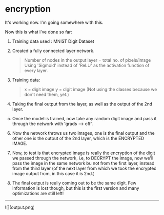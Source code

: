 # encryption

It's working now. I'm going somewhere with this.

Now this is what I've done so far:

1) Training data used : MNIST Digit Dataset

2) Created a fully connected layer network.
	> Number of nodes in the output layer = total no. of pixels/image
	> Using 'Sigmoid' instead of 'ReLU' as the activation function of every layer.

3) Training data:
	> x = digit image
	> y = digit image
	(Not using the classes because we don't need them, yet.)

4) Taking the final output from the layer, as well as the output of the 2nd layer.

5) Once the model is trained, now take any random digit image and pass it through the network with 'grads --> off'.

6) Now the network throws us two images, one is the final output and the other one is the output of the 2nd layer, which is the ENCRYPTED IMAGE.

7) Now, to test is that encrypted image is really the encryption of the digit we passed through the network, i.e, to DECRYPT the image, now we'll pass the image in the same network bu not from the first layer, instead from the third layer (of the next layer from which we took the encrypted image output from, in this case it is 2nd.)

8) The final output is really coming out to be the same digit. Few information is lost though, but this is the first version and many optimizations are still left!

<hr>
![](output.png)
